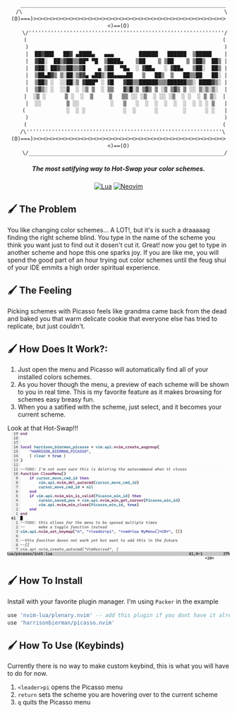 <div align="center">

```text
   _________________________________________________________________
  /\                                                                \
(O)===)><><><><><><><><><><><><><><><><><><><><><><><><><><><><><><><)==(O)
    \/''''''''''''''''''''''''''''''''''''''''''''''''''''''''''''''/
    (                                                              (
     )                                                              )
     |  ██▓███   ██▓ ▄████▄   ▄▄▄        ██████   ██████  ▒█████    |
     |  ▓██░  ██▒▓██▒▒██▀ ▀█  ▒████▄    ▒██    ▒ ▒██    ▒ ▒██▒  ██▒ |
     |  ▓██░ ██▓▒▒██▒▒▓█    ▄ ▒██  ▀█▄  ░ ▓██▄   ░ ▓██▄   ▒██░  ██▒ |
     |  ▒██▄█▓▒ ▒░██░▒▓▓▄ ▄██▒░██▄▄▄▄██   ▒   ██▒  ▒   ██▒▒██   ██░ |
     |  ▒██▒ ░  ░░██░▒ ▓███▀ ░ ▓█   ▓██▒▒██████▒▒▒██████▒▒░ ████▓▒░ |
     |  ▒▓▒░ ░  ░░▓  ░ ░▒ ▒  ░ ▒▒   ▓▒█░▒ ▒▓▒ ▒ ░▒ ▒▓▒ ▒ ░░ ▒░▒░▒░  |
     |  ░▒ ░      ▒ ░  ░  ▒     ▒   ▒▒ ░░ ░▒  ░ ░░ ░▒  ░ ░  ░ ▒ ▒░  | 
     |  ░░        ▒ ░░          ░   ▒   ░  ░  ░  ░  ░  ░  ░ ░ ░ ▒   |
    (             ░  ░ ░            ░  ░      ░        ░      ░ ░   |
     )                                                              )
    (                                                              (
    /\''''''''''''''''''''''''''''''''''''''''''''''''''''''''''''''\    
(O)===)><><><><><><><><><><><><><><><><><><><><><><><><><><><><><><><)==(O)
    \/______________________________________________________________/
```

##### The most satifying way to Hot-Swap your color schemes.

[![Lua](https://img.shields.io/badge/Lua-blue.svg?style=for-the-badge&logo=lua)](http://www.lua.org)
[![Neovim](https://img.shields.io/badge/Neovim%200.5+-green.svg?style=for-the-badge&logo=neovim)](https://neovim.io)
</div>

## 🖌 The Problem
You like changing color schemes... A LOT!, but it's is such a draaaaag 
finding the right scheme blind. You type in the name of the 
scheme you think you want just to find out it dosen't cut it. Great!
now you get to type in another scheme and hope this one sparks joy.
If you are like me, you will spend the good part of an hour trying
out color schemes until the feug shui of your IDE emmits a high
order spiritual experience.

## 🖌 The Feeling 
Picking schemes with Picasso feels like grandma came back from the
dead and baked you that warm delicate cookie that everyone else has
tried to replicate, but just couldn't.

## 🖌 How Does It Work?: 
1. Just open the menu and Picasso will automatically find all of your installed colors schemes. 
1. As you hover though the menu, a preview of each scheme will be shown to you in real time.
This is my favorite feature as it makes browsing for schemes easy breasy fun.
1. When you a satified with the scheme, just select, and it becomes your current scheme.

Look at that Hot-Swap!!!
![Hot Swap GIF](assets/picasso_hot_swap.gif)

## 🖌  How To Install
Install with your favorite plugin manager. I'm using `Packer` in the example
```lua
use 'nvim-lua/plenary.nvim' -- add this plugin if you dont have it already
use 'harrisonbierman/picasso.nvim'
```

## 🖌 How To Use (Keybinds) 
Currently there is no way to make custom keybind, this is what you will have to do for now.
1. `<leader>pi` opens the Picasso menu
1. `return` sets the scheme you are hovering over to the current scheme
1. `q` quits the Picasso menu

